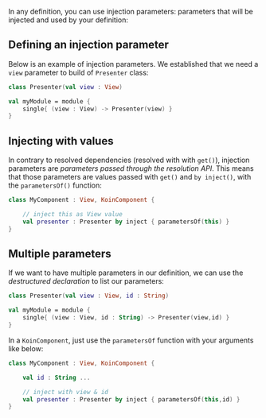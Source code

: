 
In any definition, you can use injection parameters: parameters that will be injected and used by your definition:

## Defining an injection parameter

Below is an example of injection parameters. We established that we need a `view` parameter to build of `Presenter` class:

```kotlin
class Presenter(val view : View)

val myModule = module {
    single{ (view : View) -> Presenter(view) }
}
```


## Injecting with values

In contrary to resolved dependencies (resolved with with `get()`), injection parameters are *parameters passed through the resolution API*.
This means that those parameters are values passed with `get()` and `by inject()`, with the `parametersOf()` function:

```kotlin
class MyComponent : View, KoinComponent {

    // inject this as View value
    val presenter : Presenter by inject { parametersOf(this) }
}
```

## Multiple parameters

If we want to have multiple parameters in our definition, we can use the *destructured declaration* to list our parameters:

```kotlin
class Presenter(val view : View, id : String)

val myModule = module {
    single{ (view : View, id : String) -> Presenter(view,id) }
}
```

In a `KoinComponent`, just use the `parametersOf` function with your arguments like below:

```kotlin
class MyComponent : View, KoinComponent {

    val id : String ...

    // inject with view & id
    val presenter : Presenter by inject { parametersOf(this,id) }
}
```

